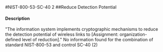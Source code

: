 #NIST-800-53-SC-40 2
##Reduce Detection Potential
#### Description
"The information system implements cryptographic mechanisms to reduce the detection potential of wireless links to [Assignment: organization-defined level of reduction]."
No information found for the combination of standard NIST-800-53 and control SC-40 (2)
